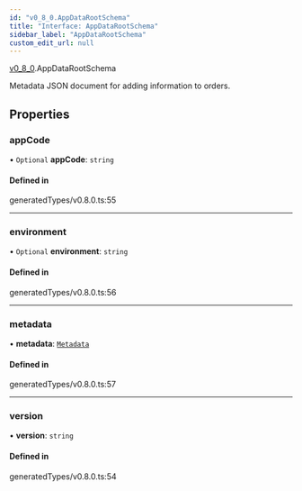```yaml
---
id: "v0_8_0.AppDataRootSchema"
title: "Interface: AppDataRootSchema"
sidebar_label: "AppDataRootSchema"
custom_edit_url: null
---
```


[v0\_8\_0](../namespaces/v0_8_0.md).AppDataRootSchema

Metadata JSON document for adding information to orders.

## Properties

### appCode

• `Optional` **appCode**: `string`

#### Defined in

generatedTypes/v0.8.0.ts:55

___

### environment

• `Optional` **environment**: `string`

#### Defined in

generatedTypes/v0.8.0.ts:56

___

### metadata

• **metadata**: [`Metadata`](v0_8_0.Metadata.md)

#### Defined in

generatedTypes/v0.8.0.ts:57

___

### version

• **version**: `string`

#### Defined in

generatedTypes/v0.8.0.ts:54
